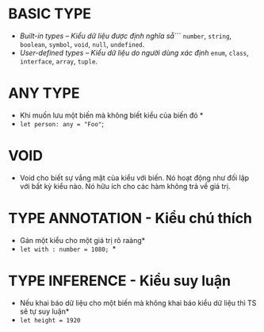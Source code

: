 # BASIC TYPE
 
* *Built-in types – Kiểu dữ liệu được định nghĩa sẵ*```
    ``number``, ``string``, ``boolean``, ``symbol``, ``void``, ``null``, ``undefined``.
* *User-defined types – Kiểu dữ liệu do người dùng xác định*
    ``enum``, ``class``, ``interface``, ``array``, ``tuple``.
# ANY TYPE
   * Khi muốn lưu một biến mà không biết kiểu của  biến đó *
   * `let person: any = "Foo"`;
# VOID
*   Void cho biết sự vắng mặt của kiểu với biến. Nó hoạt động như đối lập với bất kỳ kiểu nào. Nó hữu ích cho các hàm không trả về giá trị.
# TYPE ANNOTATION - Kiểu chú thích
  * Gán một kiểu cho một giá trị rõ raàng*
  * `let with : number = 1080; `*
# TYPE INFERENCE - Kiểu suy luận

*   Nếu khai báo dữ liệu cho một biến mà  không khai báo kiểu dữ liệu thì  TS  sẽ tự suy luận*
*    `let height = 1920`
